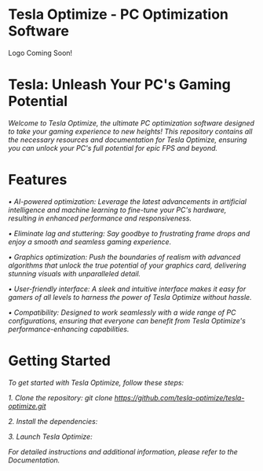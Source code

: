 # Tesla Optimize - PC Optimization Software

Logo Coming Soon!

# Tesla: Unleash Your PC's Gaming Potential

*Welcome to Tesla Optimize, the ultimate PC optimization software designed to take your gaming experience to new heights! This repository contains all the necessary resources and documentation for Tesla Optimize, ensuring you can unlock your PC's full potential for epic FPS and beyond.*

# Features

*• AI-powered optimization: Leverage the latest advancements in artificial intelligence and machine learning to fine-tune your PC's hardware, resulting in enhanced performance and responsiveness.*

*• Eliminate lag and stuttering: Say goodbye to frustrating frame drops and enjoy a smooth and seamless gaming experience.*

*• Graphics optimization: Push the boundaries of realism with advanced algorithms that unlock the true potential of your graphics card, delivering stunning visuals with unparalleled detail.*

*• User-friendly interface: A sleek and intuitive interface makes it easy for gamers of all levels to harness the power of Tesla Optimize without hassle.*

*• Compatibility: Designed to work seamlessly with a wide range of PC configurations, ensuring that everyone can benefit from Tesla Optimize's performance-enhancing capabilities.*

# Getting Started

*To get started with Tesla Optimize, follow these steps:*

*1. Clone the repository: git clone https://github.com/tesla-optimize/tesla-optimize.git*

*2. Install the dependencies:*

*3. Launch Tesla Optimize:*

*For detailed instructions and additional information, please refer to the Documentation.*

